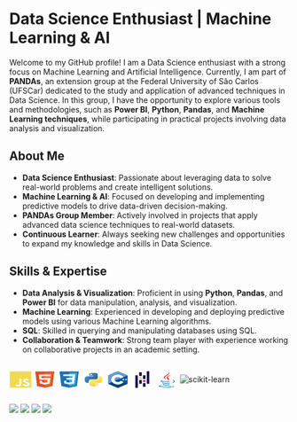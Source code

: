 # Data Science Enthusiast | Machine Learning & AI

Welcome to my GitHub profile! I am a Data Science enthusiast with a strong focus on Machine Learning and Artificial Intelligence. Currently, I am part of **PANDAs**, an extension group at the Federal University of São Carlos (UFSCar) dedicated to the study and application of advanced techniques in Data Science. In this group, I have the opportunity to explore various tools and methodologies, such as **Power BI**, **Python**, **Pandas**, and **Machine Learning techniques**, while participating in practical projects involving data analysis and visualization.

## About Me

- **Data Science Enthusiast**: Passionate about leveraging data to solve real-world problems and create intelligent solutions.
- **Machine Learning & AI**: Focused on developing and implementing predictive models to drive data-driven decision-making.
- **PANDAs Group Member**: Actively involved in projects that apply advanced data science techniques to real-world datasets.
- **Continuous Learner**: Always seeking new challenges and opportunities to expand my knowledge and skills in Data Science.

## Skills & Expertise

- **Data Analysis & Visualization**: Proficient in using **Python**, **Pandas**, and **Power BI** for data manipulation, analysis, and visualization.
- **Machine Learning**: Experienced in developing and deploying predictive models using various Machine Learning algorithms.
- **SQL**: Skilled in querying and manipulating databases using SQL.
- **Collaboration & Teamwork**: Strong team player with experience working on collaborative projects in an academic setting.


<div style="display: inline_block"><br>
  <img align="center" alt="Rafa-Js" height="30" width="40" src="https://raw.githubusercontent.com/devicons/devicon/master/icons/javascript/javascript-plain.svg">
  <img align="center" alt="Rafa-HTML" height="30" width="40" src="https://raw.githubusercontent.com/devicons/devicon/master/icons/html5/html5-original.svg">
  <img align="center" alt="Rafa-CSS" height="30" width="40" src="https://raw.githubusercontent.com/devicons/devicon/master/icons/css3/css3-original.svg">
  <img align="center" alt="Rafa-Python" height="30" width="40" src="https://raw.githubusercontent.com/devicons/devicon/master/icons/python/python-original.svg">
  <img align="center" alt="C++" height="30" width="40" src="https://raw.githubusercontent.com/devicons/devicon/master/icons/cplusplus/cplusplus-original.svg">
  <img align="center" alt="Pandas" height="30" width="40" src="https://raw.githubusercontent.com/devicons/devicon/master/icons/pandas/pandas-original.svg">
  <img align="center" alt="Java" height="30" width="40" src="https://raw.githubusercontent.com/devicons/devicon/master/icons/java/java-original.svg">
  <img align="center" alt="scikit-learn" height="30" width="40" src="https://raw.githubusercontent.com/scikit-learn/scikit-learn/main/doc/logos/scikit-learn-logo.png">

</div>

  ##
  
<div> 
  <a href="https://instagram.com/renato_df8" target="_blank"><img src="https://img.shields.io/badge/-Instagram-%23E4405F?style=for-the-badge&logo=instagram&logoColor=white" target="_blank"></a>
 <a href="https://discord.gg/jooj3904" target="_blank"><img src="https://img.shields.io/badge/Discord-7289DA?style=for-the-badge&logo=discord&logoColor=white" target="_blank"></a> 
  <a href = "mailto:renatodfcampos7@gmail.com"><img src="https://img.shields.io/badge/-Gmail-%23333?style=for-the-badge&logo=gmail&logoColor=white" target="_blank"></a>
  <a href="www.linkedin.com/in/renato-dias-dev" target="_blank"><img src="https://img.shields.io/badge/-LinkedIn-%230077B5?style=for-the-badge&logo=linkedin&logoColor=white" target="_blank"></a> 
   
</div>
